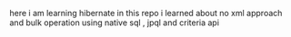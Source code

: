 here i am learning hibernate in this repo i learned about no xml approach and bulk operation using native sql , jpql and criteria api